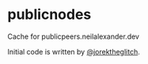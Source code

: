 # publicnodes
Cache for publicpeers.neilalexander.dev

Initial code is written by [@jorektheglitch](https://github.com/jorektheglitch).
